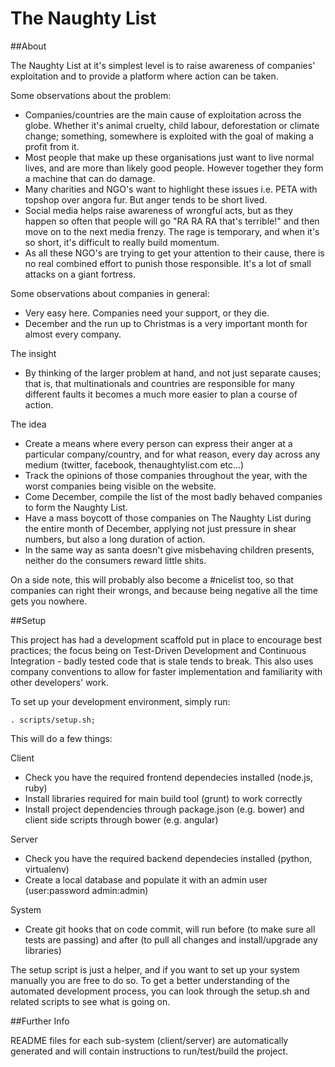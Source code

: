 The Naughty List
================

##About

The Naughty List at it's simplest level is to raise awareness of companies' exploitation and to provide a platform where action can be taken.

Some observations about the problem:

* Companies/countries are the main cause of exploitation across the globe. Whether it's animal cruelty, child labour, deforestation or climate change; something, somewhere is exploited with the goal of making a profit from it.
* Most people that make up these organisations just want to live normal lives, and are more than likely good people. However together they form a machine that can do damage.
* Many charities and NGO's want to highlight these issues i.e. PETA with topshop over angora fur. But anger tends to be short lived.
* Social media helps raise awareness of wrongful acts, but as they happen so often that people will go "RA RA RA that's terrible!" and then move on to the next media frenzy. The rage is temporary, and when it's so short, it's difficult to really build momentum.
* As all these NGO's are trying to get your attention to their cause, there is no real combined effort to punish those responsible. It's a lot of small attacks on a giant fortress.

Some observations about companies in general:

* Very easy here. Companies need your support, or they die.
* December and the run up to Christmas is a very important month for almost every company.

The insight

* By thinking of the larger problem at hand, and not just separate causes; that is, that multinationals and countries are responsible for many different faults it becomes a much more easier to plan a course of action.

The idea

* Create a means where every person can express their anger at a particular company/country, and for what reason, every day across any medium (twitter, facebook, thenaughtylist.com etc...)
* Track the opinions of those companies throughout the year, with the worst companies being visible on the website.
* Come December, compile the list of the most badly behaved companies to form the Naughty List.
* Have a mass boycott of those companies on The Naughty List during the entire month of December, applying not just pressure in shear numbers, but also a long duration of action. 
* In the same way as santa doesn't give misbehaving children presents, neither do the consumers reward little shits.

On a side note, this will probably also become a #nicelist too, so that companies can right their wrongs, and because being negative all the time gets you nowhere.

##Setup

This project has had a development scaffold put in place to encourage best practices; the focus being on Test-Driven Development and Continuous Integration - badly tested code that is stale tends to break. This also uses company conventions to allow for faster implementation and familiarity with other developers' work.

To set up your development environment, simply run:

    . scripts/setup.sh;
    
This will do a few things:

Client

* Check you have the required frontend dependecies installed (node.js, ruby)
* Install libraries required for main build tool (grunt) to work correctly
* Install project dependencies through package.json (e.g. bower) and client side scripts through bower (e.g. angular)

Server

* Check you have the required backend dependecies installed (python, virtualenv)
* Create a local database and populate it with an admin user (user:password admin:admin)

System

* Create git hooks that on code commit, will run before (to make sure all tests are passing) and after (to pull all changes and install/upgrade any libraries)

The setup script is just a helper, and if you want to set up your system manually you are free to do so. To get a better understanding of the automated development process, you can look through the setup.sh and related scripts to see what is going on.

##Further Info

README files for each sub-system (client/server) are automatically generated and will contain instructions to run/test/build the project.

